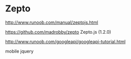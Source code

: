 # Zepto  


http://www.runoob.com/manual/zeptojs.html


https://github.com/madrobby/zepto  Zepto.js (1.2.0)  




http://www.runoob.com/googleapi/googleapi-tutorial.html



mobile jquery



